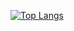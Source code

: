 [![Top Langs](https://github-readme-stats.vercel.app/api/top-langs/?username=dotEpoch&layout=donut&theme=dracula&hide_border=false&bg_color=60,040505,040505,040505,1c00cd,e00077)](https://github.com/dotEpoch/github-readme-stats)

<!--
**dotEpoch/dotEpoch** is a ✨ _special_ ✨ repository because its `README.md` (this file) appears on your GitHub profile.

Here are some ideas to get you started:

- 🔭 I’m currently working on ...
- 🌱 I’m currently learning ...
- 👯 I’m looking to collaborate on ...
- 🤔 I’m looking for help with ...
- 💬 Ask me about ...
- 📫 How to reach me: ...
- 😄 Pronouns: ...
- ⚡ Fun fact: ...
-->
